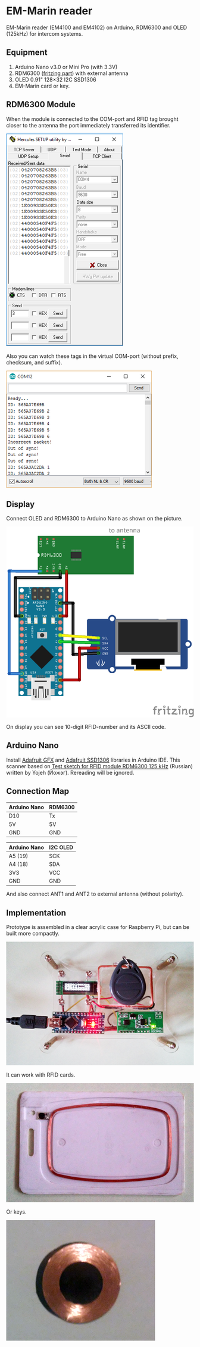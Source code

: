 # EM-Marin reader

EM-Marin reader (EM4100 and EM4102) on Arduino, RDM6300 and OLED (125kHz) for intercom systems.

## Equipment

1. Arduino Nano v3.0 or Mini Pro (with 3.3V)
2. RDM6300 ([fritzing part](./fritzing-scheme/RDM6300.fzpz)) with external antenna
3. OLED 0.91" 128×32 I2C SSD1306
4. EM-Marin card or key.

## RDM6300 Module

When the module is connected to the COM-port and RFID tag brought closer to the antenna the port immediately transferred its identifier.

![Arduino_Nano_RDM6300_oled_photo](./pics/Arduino_Nano_RDM6300_oled_2.png)

Also you can watch these tags in the virtual COM-port (without prefix, checksum, and suffix).

![Arduino_Nano_RDM6300_oled_photo](./pics/Arduino_Nano_RDM6300_oled_3.png)

## Display

Connect OLED and RDM6300 to Arduino Nano as shown on the picture.

![Arduino_Nano_RDM6300_oled_scheme](./fritzing-scheme/Arduino_Nano_RDM6300_oled_bb.png)

On display you can see 10-digit RFID-number and its ASCII code.

## Arduino Nano

Install [Adafruit GFX](https://github.com/adafruit/Adafruit-GFX-Library) and [Adafruit SSD1306](https://github.com/adafruit/Adafruit_SSD1306) libraries in Arduino IDE. This scanner based on [Test sketch for RFID module RDM6300 125 kHz](http://forum.arduino.ua/viewtopic.php?id=345) (Russian) written by Yojeh (Йожэг). Rereading will be ignored.

## Connection Map

| Arduino Nano | RDM6300       |
| ------------ | ------------- |
| D10          | Tx            |
| 5V           | 5V            |
| GND          | GND           |

| Arduino Nano | I2C OLED      |
| ------------ | ------------- |
| A5 (19)      | SCK           |
| A4 (18)      | SDA           |
| 3V3          | VCC           |
| GND          | GND           |

And also connect ANT1 and ANT2 to external antenna (without polarity).

## Implementation

Prototype is assembled in a clear acrylic case for Raspberry Pi, but can be built more compactly.

![Arduino_Nano_RDM6300_oled_photo](./pics/Arduino_Nano_RDM6300_oled.png)

It can work with RFID cards.

![Arduino_Nano_RDM6300_oled_photo](./pics/Arduino_Nano_RDM6300_oled_4.png)

Or keys.

![Arduino_Nano_RDM6300_oled_photo](./pics/Arduino_Nano_RDM6300_oled_5.png)